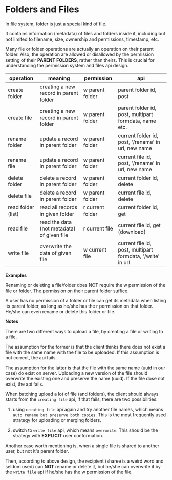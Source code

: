 # Folders and Files

In file system, folder is just a special kind of file.

It contains information (metadata) of files and folders inside it, including but not limited to filename, size, ownership and permissions, timestamp, etc.

Many file or folder operations are actually an operation on their parent folder. Also, the operation are allowed or disallowed by the permission setting of their **PARENT FOLDERS**, rather than theirs. This is crucial for understanding the permission system and files api design.


|   operation   | meaning | permission | api |
|---------------|---------|------------|-----|
| create folder | creating a new record in parent folder | w parent folder | parent folder id, post |
| create file   | creating a new record in parent folder | w parent folder | parent folder id, post, multipart formdata, name etc. |
| rename folder | update a record in parent folder | w parent folder | current folder id, post, '/rename' in url, new name |
| rename file   | update a record in parent folder | w parent folder | current file id, post, '/rename' in url, new name |
| delete folder | delete a record in parent folder | w parent folder | current folder id, delete |
| delete file   | delete a record in parent folder | w parent folder | current file id, delete |
| read folder (list) | read all records in given folder | r current folder | current folder id, get |
| read file | read the data (not metadata) of given file | r current file | current file id, get (download) |
| write file | overwrite the data of given file | w current file | current file id, post, multipart formdata, '/write' in url |

**Examples**

Renaming or deleting a file/folder does NOT require the w permission of the file or folder. The permission on their parent folder suffice.

A user has no permission of a folder or file can get its metadata when listing its parent folder, as long as he/she has the r permission on that folder. He/she can even rename or delete this folder or file.

**Notes**

There are two different ways to upload a file, by creating a file or writing to a file.

The assumption for the former is that the client thinks there does not exist a file with the same name with the file to be uploaded. If this assumption is not correct, the api fails.

The assumption for the latter is that the file with the same name (uuid in our case) do exist on server. Uploading a new version of the file should overwrite the existing one and preserve the name (uuid). If the file dose not exist, the api fails.

When batching upload a lot of file (and folders), the client should always starts from the `creating file` api, if that fails, there are two possibilities:

1. using `creating file` api again and try another file names, which means `auto rename but preserve both copies`. This is the most frequently used strategy for uploading or merging folders.

2. switch to `write file` api, which means `overwrite`. This should be the strategy with **EXPLICIT** user conformation.

Another case worth mentioning is, when a single file is shared to another user, but not it's parent folder.

Then, according to above design, the recipient (sharee is a weird word and seldom used) can **NOT** rename or delete it, but he/she can overwrite it by the `write file` api if he/she has the w permission of the file.
